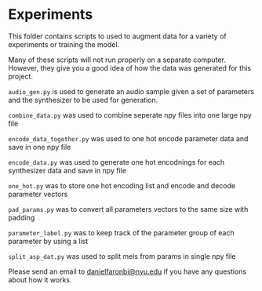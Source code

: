 # Experiments
This folder contains scripts to used to augment data for a variety of experiments or training the model.

Many of these scripts will not run properly on a separate computer. However, they give you a good idea of how the data was generated for this project.

`audio_gen.py` is used to generate an audio sample given a set of parameters and the synthesizer to be used for generation.

`combine_data.py` was used to combine seperate npy files into one large npy file

`encode_data_together.py` was used to one hot encode parameter data and save in one npy file

`encode_data.py` was used to generate one hot encodnings for each synthesizer data and save in npy file

`one_hot.py` was to store one hot encoding list and encode and decode parameter vectors

`pad_params.py` was to convert all parameters vectors to the same size with padding

`parameter_label.py` was to keep track of the parameter group of each parameter by using a list

`split_asp_dat.py` was used to split mels from params in single npy file


Please send an email to danielfaronbi@nyu.edu if you have any questions about how it works.

